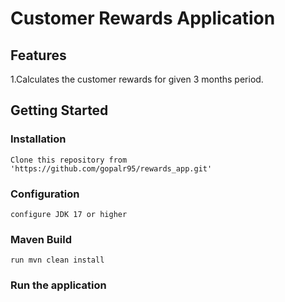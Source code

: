 
# Customer Rewards Application 

## Features
 1.Calculates the customer rewards for given 3 months period.

## Getting Started
### Installation
    Clone this repository from 'https://github.com/gopalr95/rewards_app.git'

### Configuration
    configure JDK 17 or higher

### Maven Build
    run mvn clean install
### Run the application



